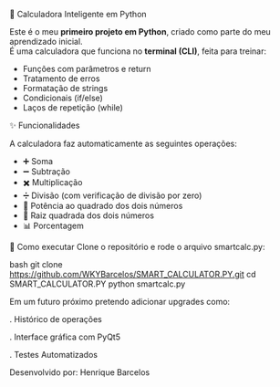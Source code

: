 🧮 Calculadora Inteligente em Python

Este é o meu **primeiro projeto em Python**, criado como parte do meu aprendizado inicial.  
É uma calculadora que funciona no **terminal (CLI)**, feita para treinar:

- Funções com parâmetros e return
- Tratamento de erros  
- Formatação de strings  
- Condicionais (if/else)  
- Laços de repetição (while)  

✨ Funcionalidades

A calculadora faz automaticamente as seguintes operações:

- ➕ Soma  
- ➖ Subtração  
- ✖️ Multiplicação  
- ➗ Divisão (com verificação de divisão por zero)    
- 🟰 Potência ao quadrado dos dois números  
- 📐 Raiz quadrada dos dois números  
- 📊 Porcentagem  

🚀 Como executar
Clone o repositório e rode o arquivo smartcalc.py:

bash
git clone https://github.com/WKYBarcelos/SMART_CALCULATOR.PY.git
cd SMART_CALCULATOR.PY
python smartcalc.py

Em um futuro próximo pretendo adicionar upgrades como:

. Histórico de operações

. Interface gráfica com PyQt5

. Testes Automatizados


Desenvolvido por:
Henrique Barcelos
